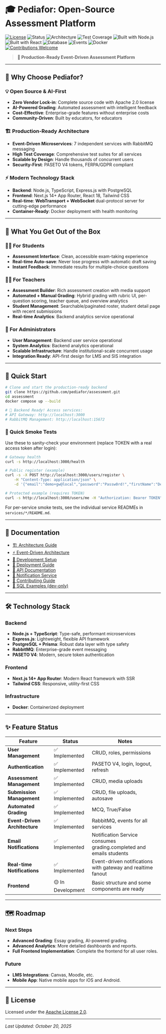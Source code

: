 # 🎓 Pediafor: Open-Source Assessment Platform

[![License](https://img.shields.io/badge/License-Apache_2.0-blue.svg)](LICENSE)
![Status](https://img.shields.io/badge/Status-Production%20Ready-success)
![Architecture](https://img.shields.io/badge/Architecture-Event%20Driven%20Microservices-orange)
![Test Coverage](https://img.shields.io/badge/Tests-High%20Test%20Coverage-success)
![Built with Node.js](https://img.shields.io/badge/Backend-Node.js%20%26%20TypeScript-339933?logo=nodedotjs)
![Built with React](https://img.shields.io/badge/Frontend-Next.js%2014%2B%20%26%20React-61DAFB?logo=react)
![Database](https://img.shields.io/badge/Database-PostgreSQL-336791?logo=postgresql)
![Events](https://img.shields.io/badge/Events-RabbitMQ%20Powered-FF6600)
![Docker](https://img.shields.io/badge/Container-Docker%20Ready-2496ED?logo=docker)
[![Contributions Welcome](https://img.shields.io/badge/Contributions-Welcome-brightgreen)](CONTRIBUTING.md)

> **🚀 Production-Ready Event-Driven Assessment Platform**  
---

## 🌟 Why Choose Pediafor?

### 💡 **Open Source & AI-First**
- **Zero Vendor Lock-in**: Complete source code with Apache 2.0 license
- **AI-Powered Grading**: Automated assessment with intelligent feedback
- **Cost-Effective**: Enterprise-grade features without enterprise costs
- **Community-Driven**: Built by educators, for educators

### 🏗️ **Production-Ready Architecture** 
- **Event-Driven Microservices**: 7 independent services with RabbitMQ messaging
- **High Test Coverage**: Comprehensive test suites for all services
- **Scalable by Design**: Handle thousands of concurrent users
- **Security-First**: PASETO V4 tokens, FERPA/GDPR compliant

### ⚡ **Modern Technology Stack**
- **Backend**: Node.js, TypeScript, Express.js with PostgreSQL
- **Frontend**: Next.js 14+ App Router, React 18, Tailwind CSS
- **Real-time**: **WebTransport + WebSocket** dual-protocol server for cutting-edge performance
- **Container-Ready**: Docker deployment with health monitoring

---

## 🎯 **What You Get Out of the Box**

### 👨‍🎓 **For Students**
- **Assessment Interface**: Clean, accessible exam-taking experience
- **Real-time Auto-save**: Never lose progress with automatic draft saving
- **Instant Feedback**: Immediate results for multiple-choice questions

### 👩‍🏫 **For Teachers**
- **Assessment Builder**: Rich assessment creation with media support
- **Automated + Manual Grading**: Hybrid grading with rubric UI, per-question scoring, teacher queue, and overview analytics
- **Student Management**: Searchable/paginated roster, student detail page with recent submissions
- **Real-time Analytics**: Backend analytics service operational

### 🏢 **For Administrators**
- **User Management**: Backend user service operational
- **System Analytics**: Backend analytics operational
- **Scalable Infrastructure**: Handle institutional-scale concurrent usage
- **Integration Ready**: API-first design for LMS and SIS integration

---

## 🚀 Quick Start

```bash
# Clone and start the production-ready backend
git clone https://github.com/pediafor/assessment.git
cd assessment
docker compose up --build

# 🎉 Backend Ready! Access services:
# API Gateway: http://localhost:3000
# RabbitMQ Management: http://localhost:15672
```

### 🔎 Quick Smoke Tests

Use these to sanity-check your environment (replace TOKEN with a real access token after login):

```bash
# Gateway health
curl -s http://localhost:3000/health

# Public register (example)
curl -s -X POST http://localhost:3000/users/register \
	-H "Content-Type: application/json" \
	-d '{"email":"demo+gw@local","password":"Passw0rd!","firstName":"Demo","lastName":"User"}'

# Protected example (requires TOKEN)
curl -s http://localhost:3000/users/me -H "Authorization: Bearer TOKEN"
```

For per-service smoke tests, see the individual service READMEs in `services/*/README.md`.

---

## 📖 Documentation

- [🏗️ Architecture Guide](docs/architecture.md)
- [⚡ Event-Driven Architecture](docs/event-driven-architecture.md)
- [🔧 Development Setup](docs/development.md)
- [🚀 Deployment Guide](docs/deployment.md)
- [📡 API Documentation](docs/api.md)
- [🔔 Notification Service](docs/notification-service.md)
- [🤝 Contributing Guide](CONTRIBUTING.md)
- [🧪 SQL Examples (dev-only)](docs/sql-examples/README.md)

---

## 🛠️ Technology Stack

### **Backend**
- **Node.js + TypeScript**: Type-safe, performant microservices
- **Express.js**: Lightweight, flexible API framework  
- **PostgreSQL + Prisma**: Robust data layer with type safety
- **RabbitMQ**: Enterprise-grade event messaging
- **PASETO V4**: Modern, secure token authentication

### **Frontend** 
- **Next.js 14+ App Router**: Modern React framework with SSR
- **Tailwind CSS**: Responsive, utility-first CSS

### **Infrastructure**
- **Docker**: Containerized deployment

---

## ✨ Feature Status

| Feature | Status | Notes |
| --- | --- | --- |
| **User Management** | ✅ Implemented | CRUD, roles, permissions |
| **Authentication** | ✅ Implemented | PASETO V4, login, logout, refresh |
| **Assessment Management** | ✅ Implemented | CRUD, media uploads |
| **Submission Management** | ✅ Implemented | CRUD, file uploads, autosave |
| **Automated Grading** | ✅ Implemented | MCQ, True/False |
| **Event-Driven Architecture** | ✅ Implemented | RabbitMQ, events for all services |
| **Email Notifications** | ✅ Implemented | Notification Service consumes grading.completed and emails students |
| **Real-time Notifications** | ✅ Implemented | Event-driven notifications with gateway and realtime fanout |
| **Frontend** | 🟡 In Development | Basic structure and some components are ready |

---

## 🗺️ Roadmap

### **Next Steps**
- **Advanced Grading**: Essay grading, AI-powered grading.
- **Advanced Analytics**: More detailed dashboards and reports.
- **Full Frontend Implementation**: Complete the frontend for all user roles.

### **Future**
- **LMS Integrations**: Canvas, Moodle, etc.
- **Mobile App**: Native mobile apps for iOS and Android.

---

## 📜 License

Licensed under the [Apache License 2.0](LICENSE).

---

*Last Updated: October 20, 2025*
